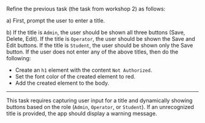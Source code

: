 Refine the previous task (the task from workshop 2) as follows:

a) First, prompt the user to enter a title.

b) If the title is `Admin`, the user should be shown all three buttons (Save, Delete, Edit).
   If the title is `Operator`, the user should be shown the Save and Edit buttons.
   If the title is `Student`, the user should be shown only the Save button.
   If the user does not enter any of the above titles, then do the following:
   - Create an `h1` element with the content `Not Authorized`.
   - Set the font color of the created element to red.
   - Add the created element to the body.

---

This task requires capturing user input for a title and dynamically showing buttons based on the role (`Admin`, `Operator`, or `Student`). If an unrecognized title is provided, the app should display a warning message.